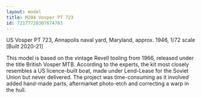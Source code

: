 ```yaml
---
layout: model
title: M204 Vosper PT 723
id: 72177720307674703
---
```


US Vosper PT 723, Annapolis naval yard, Maryland, approx. 1946, 1/72 scale  [Built 2020-21]

This model is based on the vintage Revell tooling from 1966, released under the title British Vosper MTB.
According to the experts, the kit most closely resembles a US licence-built boat, made under Lend-Lease for the Soviet Union but never delivered. The project was time-consuming as it involved added hand-made parts, aftermarket photo-etch and correcting a warp in the hull.




